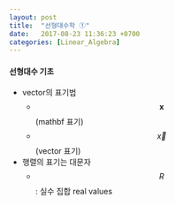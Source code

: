 ```yaml
---
layout: post
title:  "선형대수학 ①"
date:   2017-08-23 11:36:23 +0700
categories: [Linear_Algebra]
---
```


#### 선형대수 기초
- vector의 표기법
    + $$\mathbf{x}$$(mathbf 표기)
    + $$\vec{x}$$(vector 표기)
- 행렬의 표기는 대문자
    + $$R$$: 실수 집합 real values
